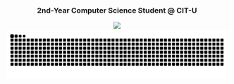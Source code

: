 <h3 align="center"><b>2nd-Year Computer Science Student @ CIT-U</b></h3>

<p align="center">
  <img src="https://github.com/user-attachments/assets/e6dd933a-cb4a-4ced-8980-48f47e0e72cc" width="40%">

  <picture>
    <source media="(prefers-color-scheme: dark)" srcset="https://raw.githubusercontent.com/aaronjacalan/aaronjacalan/output/github-snake-dark.svg" />
    <source media="(prefers-color-scheme: light)" srcset="https://raw.githubusercontent.com/aaronjacalan/aaronjacalan/output/github-snake.svg" />
    <img alt="GitHub activity graph" src="https://raw.githubusercontent.com/aaronjacalan/aaronjacalan/output/github-snake.svg" />
  </picture>
</p>
